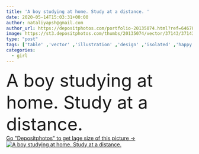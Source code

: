 ```yaml
---
title: 'A boy studying at home. Study at a distance. '
date: 2020-05-14T15:03:31+00:00
author: nataliyapsh@gmail.com
author_url: https://depositphotos.com/portfolio-20135074.html?ref=64678756
image: https://st3.depositphotos.com/thumbs/20135074/vector/37143/371435100/api_thumb_450.jpg?forcejpeg=true
type: "post"
tags: ['table' ,'vector' ,'illustration' ,'design' ,'isolated' ,'happy' ,'business' ,'person' ,'girl' ,'female' ,'young' ,'people' ,'child' ,'man' ,'boy' ,'cartoon' ,'childhood' ,'sit' ,'kid' ,'character' ,'concept' ,'office' ,'home' ,'school' ,'woman' ,'flat' ,'lifestyle' ,'work' ,'job' ,'desk' ,'information' ,'help' ,'book' ,'education' ,'studying' ,'homework' ,'learn' ,'online' ,'study' ,'student' ,'worker' ,'mother' ,'knowledge' ,'distance' ,'teach' ,'pupil' ,'schooling' ,'quarantine' ,'at home' ]
categories: 
  - girl
---
```

<div aling="center">
            <font size="60"> A boy studying at home. Study at a distance.</font>   
</div>
<div>
    <a href='https://st3.depositphotos.com/thumbs/20135074/vector/37143/371435100/api_thumb_450.jpg?forcejpeg=true?ref=64678756' target=_blank > Go "Depositphotos" to get lage size of this picture ->
        <img href='https://st3.depositphotos.com/thumbs/20135074/vector/37143/371435100/api_thumb_450.jpg?forcejpeg=true?ref=64678756' src='https://st3.depositphotos.com/20135074/37143/v/950/depositphotos_371435100-stock-illustration-boy-studying-home-study-distance.jpg?forcejpeg=true' alt='A boy studying at home. Study at a distance.' >
    </a>
</div>
